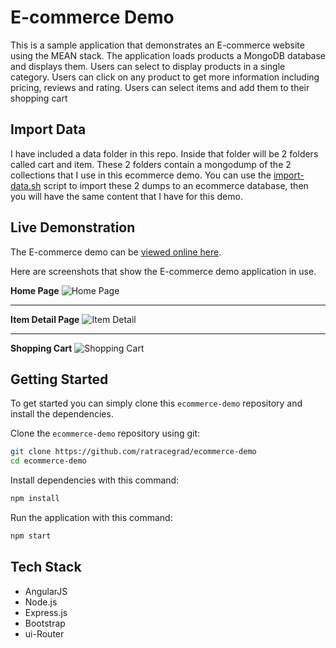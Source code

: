 # E-commerce Demo

This is a sample application that demonstrates an E-commerce website using the MEAN stack. The application loads 
products a MongoDB database and displays them. Users can select to display products in a single category. Users can 
click on any product to get more information including pricing, reviews and rating. Users can select items and 
add them to their shopping cart

## Import Data
I have included a data folder in this repo. Inside that folder will be 2 folders called cart and item. These 2 folders contain a mongodump of the 2 collections that I use in this ecommerce demo. You can use the [import-data.sh](data/import-data.sh) script to import these 2 dumps to an ecommerce database, then you will have the same content that I have for this demo.

## Live Demonstration

The E-commerce demo can be [viewed online here](https://jb-ecommerce-demo.herokuapp.com/).

Here are screenshots that show the E-commerce demo application in use.

**Home Page**
![Home Page](/screenshots/homePage.png?raw=true "Optional Title")

---

**Item Detail Page**
![Item Detail](/screenshots/itemDetail.png?raw=true "Optional Title")

---

**Shopping Cart**
![Shopping Cart](/screenshots/shoppingCart.png?raw=true "Shopping Cart")

## Getting Started
To get started  you can simply clone this `ecommerce-demo` repository and install the dependencies.

Clone the `ecommerce-demo` repository using git:

```bash
git clone https://github.com/ratracegrad/ecommerce-demo
cd ecommerce-demo
```

Install dependencies with this command:
```bash
npm install
```

Run the application with this command:
```bash
npm start
```

## Tech Stack
* AngularJS
* Node.js
* Express.js
* Bootstrap
* ui-Router
